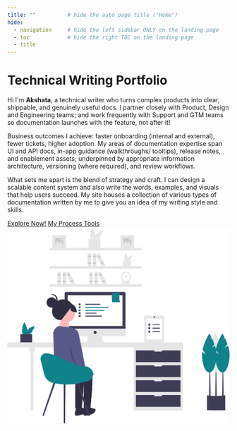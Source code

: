 ```yaml
---
title: ""          # hide the auto page title ("Home")
hide:
  - navigation     # hide the left sidebar ONLY on the landing page
  - toc            # hide the right TOC on the landing page
  - title
---
```


# Technical Writing Portfolio

Hi I'm **Akshata**, a technical writer who turns complex products into clear, shippable, and genuinely useful docs.
I partner closely with Product, Design and Engineering teams; and work frequently with Support and GTM teams so documentation launches with the feature, not after it!

Business outcomes I achieve: faster onboarding (internal and external), fewer tickets, higher adoption. My areas of documentation expertise span UI and API docs, in-app guidance (walkthroughs/ tooltips), release notes, and enablement assets; underpinned by appropriate information architecture, versioning (where required), and  review workflows.

What sets me apart is the blend of strategy and craft. I can design a scalable content system and also write the words, examples, and visuals that help users succeed. My site houses a collection of various types of documentation written by me to give you an idea of my writing style and skills.


<div class="btn-row">
  <a class="btn btn--primary" href="ui-feature/">Explore Now!</a>
  <a class="btn btn--outline" href="process-tools/">My Process Tools</a>
</div>

<!-- Keep this illustration small and centered so the page has some visual interest -->
<img src="assets/desk.svg" alt="Desk illustration" class="landing-illustration" />
